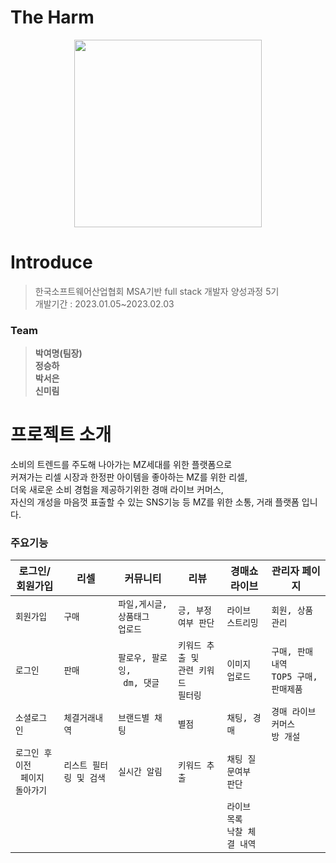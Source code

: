 # The Harm

<div align="center">
  <img src="https://user-images.githubusercontent.com/68410186/224285603-5a24ed74-3d27-467f-a06f-1c1ed2d9be18.png" width="300" height="300">
</div>

# Introduce

> 한국소프트웨어산업협회 MSA기반 full stack 개발자 양성과정 5기<br/>개발기간 : 2023.01.05~2023.02.03

### Team
> **박여명(팀장)**<br/>**정승하**<br/>**박서은**<br/>**신미림**<br/>

# 프로젝트 소개

소비의 트렌드를 주도해 나아가는 MZ세대를 위한 플랫폼으로<br/>
커져가는 리셀 시장과 한정판 아이템을 좋아하는 MZ를 위한 리셀,<br/>
더욱 새로운 소비 경험을 제공하기위한 경매 라이브 커머스,<br/>
자신의 개성을 마음껏 표출할 수 있는 SNS기능 등  MZ를 위한 소통, 거래 플랫폼 입니다.

### 주요기능

|  로그인/회원가입|   리셀           |   커뮤니티       |리뷰                  |경매쇼 라이브        | 관리자 페이지            |
|----------------|-------------------------------|-----------------------------|-------------------------------|-----------------------------|-----------------------------|
|`회원가입`        |`구매`            |`파일,게시글, 상품태그 `<br>`업로드`|`긍, 부정여부 판단`|`라이브 스트리밍`|`회원, 상품관리`|
|`로그인`          |`판매`            |`팔로우, 팔로잉,`<br>` dm, 댓글`  |   `키워드 추출 및`<br>`관련 키워드`<br>`필터링`|`이미지 업로드`|`구매, 판매내역 `<br>`TOP5 구매, 판매제품`  |
|`소셜로그인`       |`체결거래내역`    |`브랜드별 채팅`|`별점`| `채팅, 경매` |  `경매 라이브커머스`<br>`방 개설` |
|`로그인 후 이전 `<br>` 페이지 돌아가기` |`리스트 필터링 및 검색`|  `실시간 알림` |  `키워드 추출`  |  `채팅 질문여부`<br>`판단`  |        |
|          |                    |           |       |    `라이브 목록`<br>`낙찰 체결 내역`     |        |
